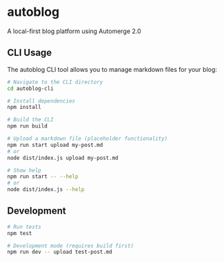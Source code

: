 # autoblog

A local-first blog platform using Automerge 2.0

## CLI Usage

The autoblog CLI tool allows you to manage markdown files for your blog:

```bash
# Navigate to the CLI directory
cd autoblog-cli

# Install dependencies
npm install

# Build the CLI
npm run build

# Upload a markdown file (placeholder functionality)
npm run start upload my-post.md
# or
node dist/index.js upload my-post.md

# Show help
npm run start -- --help
# or
node dist/index.js --help
```

## Development

```bash
# Run tests
npm test

# Development mode (requires build first)
npm run dev -- upload test-post.md
```
